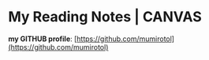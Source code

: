 # My Reading Notes | CANVAS
**my GITHUB profile**: [https://github.com/mumirotol](https://github.com/mumirotol)


